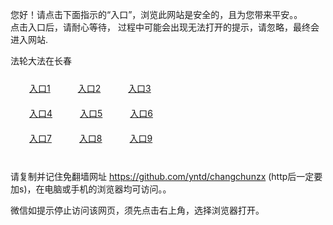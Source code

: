 您好！请点击下面指示的“入口”，浏览此网站是安全的，且为您带来平安。。 <br/>
点击入口后，请耐心等待， 过程中可能会出现无法打开的提示，请忽略，最终会进入网站. </br>

法轮大法在长春<br/>
<div style="padding:10px"><a style="margin:20px" target="_blank" href="https://d6aahxti7hdzt.cloudfront.net/2Qpsp?kbqqsdj" id="ccLink1" rel="nofollow">入口1</a> <a target="_blank" style="margin:20px" href="https://dj6aui9jb3jfc.cloudfront.net/2Qpsp?ufgbvcep" id="ccLink2" rel="nofollow">入口2</a> <a style="margin:20px" target="_blank" href="https://d2mnf7v76eji4t.cloudfront.net/2Qpsp?xwbvwyu" id="ccLink3" rel="nofollow">入口3</a></div>

<div style="padding:10px" ><a style="margin:20px" target="_blank" href="https://d6aahxti7hdzt.cloudfront.net/2Qpsp?kbqqsdj" id="ccLink4" rel="nofollow">入口4</a> <a style="margin:20px" href="https://dj6aui9jb3jfc.cloudfront.net/2Qpsp?ufgbvcep" target="_blank" id="ccLink5" rel="nofollow">入口5</a> <a style="margin:20px" href="https://d2mnf7v76eji4t.cloudfront.net/2Qpsp?xwbvwyu" target="_blank" id="ccLink6" rel="nofollow">入口6</a></div>

<div style="padding:10px"><a style="margin:20px" target="_blank" href="https://d6aahxti7hdzt.cloudfront.net/2Qpsp?kbqqsdj" id="ccLink7" rel="nofollow">入口7</a> <a style="margin:20px" href="https://dj6aui9jb3jfc.cloudfront.net/2Qpsp?ufgbvcep" target="_blank" id="ccLink8" rel="nofollow">入口8</a> <a style="margin:20px" target="_blank" href="https://d2mnf7v76eji4t.cloudfront.net/2Qpsp?xwbvwyu" id="ccLink9" rel="nofollow">入口9</a></div>

<br/>



请复制并记住免翻墙网址 https://github.com/yntd/changchunzx (http后一定要加s)，在电脑或手机的浏览器均可访问。。<br/>

微信如提示停止访问该网页，须先点击右上角，选择浏览器打开。

